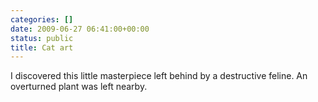 ```yaml
---
categories: []
date: 2009-06-27 06:41:00+00:00
status: public
title: Cat art
---
```




I discovered this little masterpiece left behind by a destructive feline. An
overturned plant was left nearby.

